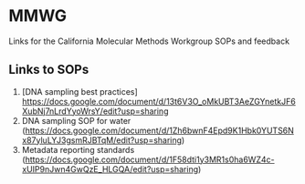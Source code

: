 # MMWG
Links for the California Molecular Methods Workgroup SOPs and feedback

## Links to SOPs 
1. [DNA sampling best practices] https://docs.google.com/document/d/13t6V3O_oMkUBT3AeZGYnetkJF6XubNj7nLrdYyoWrsY/edit?usp=sharing
2. DNA sampling SOP for water (https://docs.google.com/document/d/1Zh6bwnF4Epd9K1Hbk0YUTS6Nx87yluLYJ3gsmRJBTqM/edit?usp=sharing)
3. Metadata reporting standards (https://docs.google.com/document/d/1F58dti1y3MR1s0ha6WZ4c-xUIP9nJwn4GwQzE_HLGQA/edit?usp=sharing) 
